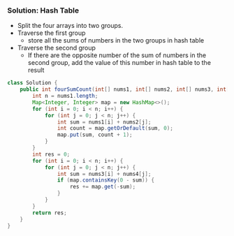 ### Solution: Hash Table

- Split the four arrays into two groups. 
- Traverse the first group
  - store all the sums of numbers in the two groups in hash table
- Traverse the second group
  - If there are the opposite number of the sum of numbers in the second group, add the value of this number in hash table to the result

```java
class Solution {
    public int fourSumCount(int[] nums1, int[] nums2, int[] nums3, int[] nums4) {
        int n = nums1.length;
        Map<Integer, Integer> map = new HashMap<>();
        for (int i = 0; i < n; i++) {
            for (int j = 0; j < n; j++) {
                int sum = nums1[i] + nums2[j];
                int count = map.getOrDefault(sum, 0);
                map.put(sum, count + 1);
            }
        }
        int res = 0;
        for (int i = 0; i < n; i++) {
            for (int j = 0; j < n; j++) {
                int sum = nums3[i] + nums4[j];
                if (map.containsKey(0 - sum)) {
                    res += map.get(-sum);
                }
            }
        }
        return res;
    }
}
```

